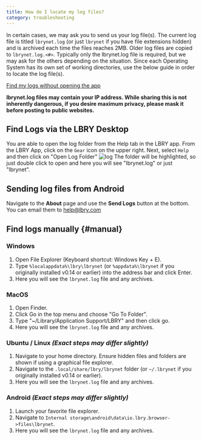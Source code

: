 ```yaml
---
title: How do I locate my log files?
category: troubleshooting
---
```


In certain cases, we may ask you to send us your log file(s). The current log file is titled `lbrynet.log` (or just `lbrynet` if you have file extensions hidden) and is archived each time the files reaches 2MB. Older log files are copied to `lbrynet.log.<#>`. Typically only the lbrynet.log file is required, but we may ask for the others depending on the situation. Since each Operating System has its own set of working directories, use the below guide in order to locate the log file(s).

[Find my logs without opening the app](#manual)

**lbrynet.log files may contain your IP address. While sharing this is not inherently dangerous, if you desire maximum privacy, please mask it before posting to public websites.**

## Find Logs via the LBRY Desktop
You are able to open the log folder from the Help tab in the LBRY app.
From the LBRY App, click on the `Gear` icon on the upper right. Next, select `Help` and then click on "Open Log Folder"
![log](https://spee.ch/@clem:0/openlog.png)
The folder will be highlighted, so just double click to open and here you will see "lbrynet.log" or just "lbrynet".

## Sending log files from Android
Navigate to the **About** page and use the **Send Logs** button at the bottom. You can email them to [help@lbry.com](mailto:help@lbry.com)

## Find logs manually {#manual}
### Windows
1. Open File Explorer (Keyboard shortcut: Windows Key + E).
2. Type `%localappdata%\lbry\lbrynet` (or `%appdata%\lbrynet` if you originally installed v0.14 or earlier) into the address bar and click Enter.
3. Here you will see the `lbrynet.log` file and any archives.

### MacOS
1. Open Finder.
2. Click Go in the top menu and choose "Go To Folder".
3. Type "~/Library/Application Support/LBRY" and then click go.
4. Here you will see the `lbrynet.log` file and any archives.

### Ubuntu / Linux *(Exact steps may differ slightly)*
1. Navigate to your home directory. Ensure hidden files and folders are shown if using a graphical file explorer.
2. Navigate to the `.local/share/lbry/lbrynet` folder (or `~/.lbrynet` if you originally installed v0.14 or earlier).
3. Here you will see the `lbrynet.log` file and any archives.

### Android *(Exact steps may differ slightly)*
1. Launch your favorite file explorer.
2. Navigate to `Internal storage\android\data\io.lbry.browser->files\lbrynet`.
3. Here you will see the `lbrynet.log` file and any archives.
